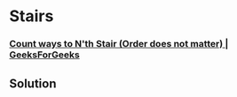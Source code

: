 # Stairs 
### [Count ways to N'th Stair (Order does not matter) | GeeksForGeeks](https://practice.geeksforgeeks.org/problems/count-ways-to-nth-stairorder-does-not-matter5639/1?utm_source=gfg&utm_medium=article&utm_campaign=bottom_sticky_on_article)
 
## Solution 
```cpp


```
